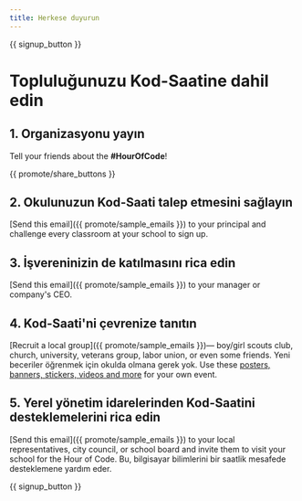```yaml
---
title: Herkese duyurun
---
```


{{ signup_button }}

# Topluluğunuzu Kod-Saatine dahil edin

## 1. Organizasyonu yayın

Tell your friends about the **#HourOfCode**!

{{ promote/share_buttons }}

## 2. Okulunuzun Kod-Saati talep etmesini sağlayın

[Send this email]({{ promote/sample_emails }}) to your principal and challenge every classroom at your school to sign up.

## 3. İşvereninizin de katılmasını rica edin

[Send this email]({{ promote/sample_emails }}) to your manager or company's CEO.

## 4. Kod-Saati'ni çevrenize tanıtın

[Recruit a local group]({{ promote/sample_emails }})— boy/girl scouts club, church, university, veterans group, labor union, or even some friends. Yeni beceriler öğrenmek için okulda olmana gerek yok. Use these [posters, banners, stickers, videos and more](/promote/resources) for your own event.

## 5. Yerel yönetim idarelerinden Kod-Saatini desteklemelerini rica edin

[Send this email]({{ promote/sample_emails }}) to your local representatives, city council, or school board and invite them to visit your school for the Hour of Code. Bu, bilgisayar bilimlerini bir saatlik mesafede desteklemene yardım eder.

{{ signup_button }}